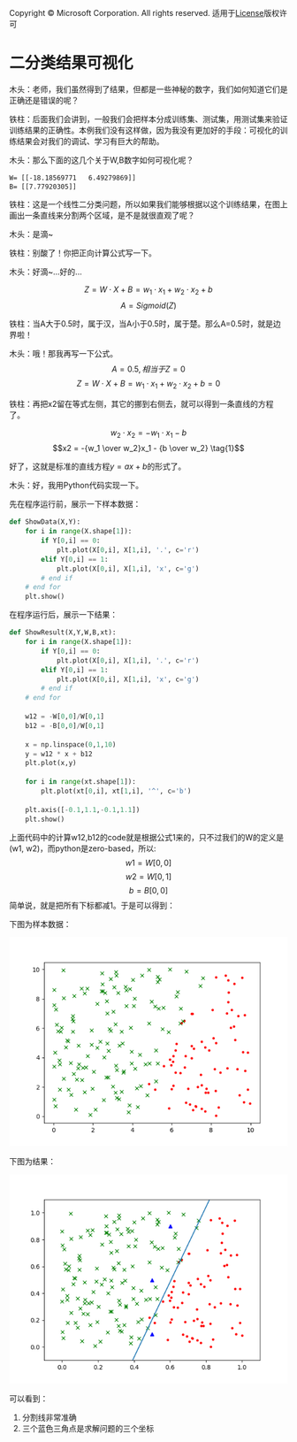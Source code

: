 Copyright © Microsoft Corporation. All rights reserved.
  适用于[License](https://github.com/Microsoft/ai-edu/blob/master/LICENSE.md)版权许可

# 二分类结果可视化

木头：老师，我们虽然得到了结果，但都是一些神秘的数字，我们如何知道它们是正确还是错误的呢？

铁柱：后面我们会讲到，一般我们会把样本分成训练集、测试集，用测试集来验证训练结果的正确性。本例我们没有这样做，因为我没有更加好的手段：可视化的训练结果会对我们的调试、学习有巨大的帮助。

木头：那么下面的这几个关于W,B数字如何可视化呢？

```
W= [[-18.18569771   6.49279869]]
B= [[7.77920305]]
```

铁柱：这是一个线性二分类问题，所以如果我们能够根据以这个训练结果，在图上画出一条直线来分割两个区域，是不是就很直观了呢？

木头：是滴~

铁柱：别酸了！你把正向计算公式写一下。

木头：好滴~...好的...

$$
Z = W \cdot X+B=w_{1} \cdot x_1 + w_{2} \cdot x_2 + b
$$
$$
A=Sigmoid(Z)
$$

铁柱：当A大于0.5时，属于汉，当A小于0.5时，属于楚。那么A=0.5时，就是边界啦！

木头：哦！那我再写一下公式。
$$A = 0.5, 相当于Z=0$$
$$Z = W \cdot X+B=w_{1} \cdot x_1 + w_{2} \cdot x_2 + b = 0$$

铁柱：再把x2留在等式左侧，其它的挪到右侧去，就可以得到一条直线的方程了。

$$w_{2} \cdot x_2 = -w_{1} \cdot x_1 - b$$
$$x2 = -{w_1 \over w_2}x_1 - {b \over w_2} \tag{1}$$

好了，这就是标准的直线方程$y=ax+b$的形式了。

木头：好，我用Python代码实现一下。

先在程序运行前，展示一下样本数据：

```Python
def ShowData(X,Y):
    for i in range(X.shape[1]):
        if Y[0,i] == 0:
            plt.plot(X[0,i], X[1,i], '.', c='r')
        elif Y[0,i] == 1:
            plt.plot(X[0,i], X[1,i], 'x', c='g')
        # end if
    # end for
    plt.show()
```

在程序运行后，展示一下结果：

```Python
def ShowResult(X,Y,W,B,xt):
    for i in range(X.shape[1]):
        if Y[0,i] == 0:
            plt.plot(X[0,i], X[1,i], '.', c='r')
        elif Y[0,i] == 1:
            plt.plot(X[0,i], X[1,i], 'x', c='g')
        # end if
    # end for

    w12 = -W[0,0]/W[0,1]
    b12 = -B[0,0]/W[0,1]

    x = np.linspace(0,1,10)
    y = w12 * x + b12
    plt.plot(x,y)

    for i in range(xt.shape[1]):
        plt.plot(xt[0,i], xt[1,i], '^', c='b')

    plt.axis([-0.1,1.1,-0.1,1.1])
    plt.show()
```
上面代码中的计算w12,b12的code就是根据公式1来的，只不过我们的W的定义是(w1, w2)，而python是zero-based，所以:
$$w1 = W[0,0]$$
$$w2 = W[0,1]$$
$$b = B[0,0]$$
简单说，就是把所有下标都减1。于是可以得到：

下图为样本数据：

<img src=".\Images\7\BinaryClassifierData.png">

下图为结果：

<img src=".\Images\7\binary_result.png">

可以看到：
1. 分割线非常准确
2. 三个蓝色三角点是求解问题的三个坐标